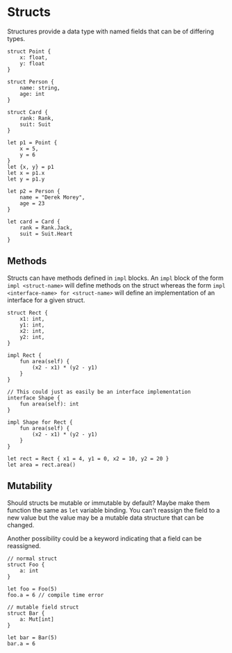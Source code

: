 # Structs
Structures provide a data type with named fields that can be of differing types.
```
struct Point {
	x: float,
	y: float
}

struct Person {
	name: string,
	age: int
}

struct Card {
	rank: Rank,
	suit: Suit
}

let p1 = Point { 
	x = 5, 
	y = 6 
}
let {x, y} = p1
let x = p1.x
let y = p1.y

let p2 = Person { 
	name = "Derek Morey", 
	age = 23 
}

let card = Card {
	rank = Rank.Jack,
	suit = Suit.Heart
}
```

## Methods
Structs can have methods defined in `impl` blocks.
An `impl` block of the form `impl <struct-name>` will define methods on the struct whereas the form `impl <interface-name> for <struct-name>` will define an implementation of an interface for a given struct.
```
struct Rect {
	x1: int,
	y1: int,
	x2: int,
	y2: int,
}

impl Rect {
	fun area(self) {
		(x2 - x1) * (y2 - y1)
	}
}

// This could just as easily be an interface implementation
interface Shape {
	fun area(self): int
}

impl Shape for Rect {
	fun area(self) {
		(x2 - x1) * (y2 - y1)
	}
}

let rect = Rect { x1 = 4, y1 = 0, x2 = 10, y2 = 20 }
let area = rect.area()
```

## Mutability
Should structs be mutable or immutable by default?
Maybe make them function the same as `let` variable binding.
You can't reassign the field to a new value but the value may be a mutable data structure that can be changed.

Another possibility could be a keyword indicating that a field can be reassigned.

```text
// normal struct
struct Foo {
	a: int
}

let foo = Foo(5)
foo.a = 6 // compile time error

// mutable field struct
struct Bar {
	a: Mut[int]
}

let bar = Bar(5)
bar.a = 6
```